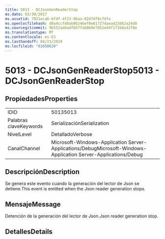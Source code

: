```yaml
---
title: 5013 - DCJsonGenReaderStop
ms.date: 03/30/2017
ms.assetid: 7021eca6-6fdf-4f23-96aa-02d7df0c7dfe
ms.openlocfilehash: d9a4ccfd8ab0b246ef0e61727daead23d62a24d0
ms.sourcegitcommit: 9b552addadfb57fab0b9e7852ed4f1f1b8a42f8e
ms.translationtype: MT
ms.contentlocale: es-ES
ms.lasthandoff: 04/23/2019
ms.locfileid: "61650620"
---
```

# <a name="5013---dcjsongenreaderstop"></a><span data-ttu-id="5d74c-102">5013 - DCJsonGenReaderStop</span><span class="sxs-lookup"><span data-stu-id="5d74c-102">5013 - DCJsonGenReaderStop</span></span>
## <a name="properties"></a><span data-ttu-id="5d74c-103">Propiedades</span><span class="sxs-lookup"><span data-stu-id="5d74c-103">Properties</span></span>  
  
|||  
|-|-|  
|<span data-ttu-id="5d74c-104">ID</span><span class="sxs-lookup"><span data-stu-id="5d74c-104">ID</span></span>|<span data-ttu-id="5d74c-105">5013</span><span class="sxs-lookup"><span data-stu-id="5d74c-105">5013</span></span>|  
|<span data-ttu-id="5d74c-106">Palabras clave</span><span class="sxs-lookup"><span data-stu-id="5d74c-106">Keywords</span></span>|<span data-ttu-id="5d74c-107">Serialización</span><span class="sxs-lookup"><span data-stu-id="5d74c-107">Serialization</span></span>|  
|<span data-ttu-id="5d74c-108">Nivel</span><span class="sxs-lookup"><span data-stu-id="5d74c-108">Level</span></span>|<span data-ttu-id="5d74c-109">Detallado</span><span class="sxs-lookup"><span data-stu-id="5d74c-109">Verbose</span></span>|  
|<span data-ttu-id="5d74c-110">Canal</span><span class="sxs-lookup"><span data-stu-id="5d74c-110">Channel</span></span>|<span data-ttu-id="5d74c-111">Microsoft-Windows-Application Server-Applications/Debug</span><span class="sxs-lookup"><span data-stu-id="5d74c-111">Microsoft-Windows-Application Server-Applications/Debug</span></span>|  
  
## <a name="description"></a><span data-ttu-id="5d74c-112">Descripción</span><span class="sxs-lookup"><span data-stu-id="5d74c-112">Description</span></span>  
 <span data-ttu-id="5d74c-113">Se genera este evento cuando la generación del lector de Json se detiene.</span><span class="sxs-lookup"><span data-stu-id="5d74c-113">This event is emitted when the Json reader generation stops.</span></span>  
  
## <a name="message"></a><span data-ttu-id="5d74c-114">Mensaje</span><span class="sxs-lookup"><span data-stu-id="5d74c-114">Message</span></span>  
 <span data-ttu-id="5d74c-115">Detención de la generación del lector de Json.</span><span class="sxs-lookup"><span data-stu-id="5d74c-115">Json reader generation stop.</span></span>  
  
## <a name="details"></a><span data-ttu-id="5d74c-116">Detalles</span><span class="sxs-lookup"><span data-stu-id="5d74c-116">Details</span></span>
